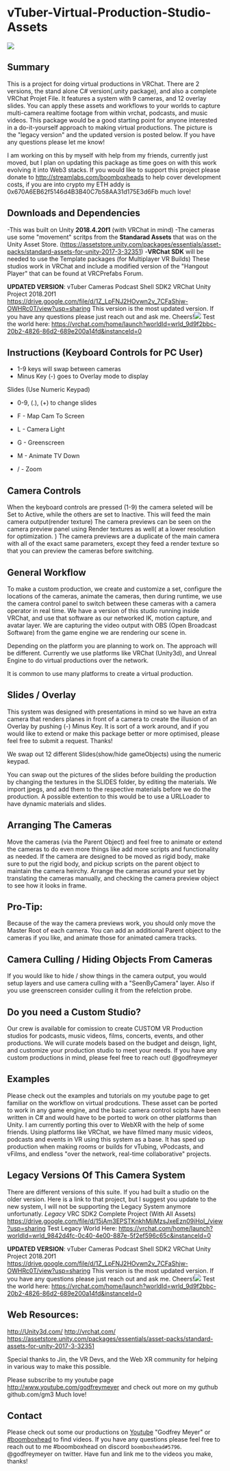 # vTuber-Virtual-Production-Studio-Assets

![](https://i.imgur.com/2kgB34a.jpg)


## Summary
This is a project for doing virtual productions in VRChat. There are 2 versions, the stand alone C# version(.unity package), and also a complete VRChat Projet File. It features a system with 9 cameras, and 12 overlay slides. You can apply these assets and workflows to your worlds to capture multi-camera realtime footage from within vrchat, podcasts, and music videos. This package would be a good starting point for anyone interested in a do-it-yourself approach to making virtual productions. The picture is the "legacy version" and the updated version is posted below. If you have any questions please let me know!


I am working on this by myself with help from my friends, currently just moved, but I plan on updating this package as time goes on with this work evolving it into Web3 stacks. If you would like to support this project please donate to http://streamlabs.com/boomboxheads to help cover development costs, if you are into crypto my ETH addy is 0x670A6EB62f5146d4B3B40C7b58AA31d175E3d6Fb much love!


## Downloads and Dependencies
-This was built on Unity **2018.4.20f1** (with VRChat in mind)
-The cameras use some "movement" scritps from the **Standarad Assets** that was on the Unity Asset Store.
(https://assetstore.unity.com/packages/essentials/asset-packs/standard-assets-for-unity-2017-3-32351)
-**VRChat SDK** will be needed to use the Template packages (for Multiplayer VR Builds)
These studios work in VRChat and include a modified version of the "Hangout Player" that can be found at VRCPrefabs Forum. 

**UPDATED VERSION**: vTuber Cameras Podcast Shell SDK2 VRChat Unity Project 2018.20f1 https://drive.google.com/file/d/1Z_LpFNJ2HOvwn2v_7CFaShjw-OWHRc0T/view?usp=sharing
This version is the most updated version. If you have any questions please just reach out and ask me. Cheers!![](https://i.imgur.com/r1Ua9Ad.jpg)
Test the world here: https://vrchat.com/home/launch?worldId=wrld_9d9f2bbc-20b2-4826-86d2-689e200a14fd&instanceId=0


## Instructions (Keyboard Controls for PC User)
* 1-9 keys will swap between cameras
* Minus Key (-) goes to Overlay mode to display

Slides (Use Numeric Keypad)
* 0-9, (.), (+) to change slides

* F - Map Cam To Screen
* L - Camera Light
* G - Greenscreen
* M - Animate TV Down
* / - Zoom


## Camera Controls
When the keyboard controls are pressed (1-9) the camera seleted will be Set to Active, while the others are set to Inactive. This will feed the main camera output(render texture) The camera previews can be seen on the camera preview panel using Render textures as well( at a lower resolution for optimization. ) The camera previews are a duplicate of the main camera with all of the exact same parameters, except they feed a render texture so that you can preview the cameras before switching.

## General Workflow
To make a custom production, we create and customize a set, configure the locations of the cameras, animate the cameras, then during runtime, we use the camera control panel to switch between these cameras with a camera operator in real time. We have a version of this studio running inside VRChat, and use that software as our networked IK, motion capture, and avatar layer. We are capturing the video output with OBS (Open Broadcast Software) from the game engine we are rendering our scene in. 

Depending on the platform you are planning to work on. The approach will be different. Currently we use platforms like VRChat (Unity3d), and Unreal Engine to do virtual productions over the network.

It is common to use many platforms to create a virtual production.

## Slides / Overlay
This system was designed with presentations in mind so we have an extra camera that renders planes in front of a camera to create the illusion of an Overlay by pushing (-) Minus Key. It is sort of a work around, and if you would like to extend or make this package better or more optimised, please feel free to submit a request. Thanks!

We swap out 12 different Slides(show/hide gameObjects) using the numeric keypad. 

You can swap out the pictures of the slides before building the production by changing the textures in the SLIDES folder, by editing the materials. We import jpegs, and add them to the respective materials before we do the production. A possible extention to this would be to use a URLLoader to have dynamic materials and slides. 

## Arranging The Cameras
Move the cameras (via the Parent Object) and feel free to animate or extend the cameras to do even more things like add more scripts and functionality as needed. If the camera are designed to be moved as rigid body, make sure to put the rigid body, and pickup scripts on the parent object to maintain the camera heirchy. Arrange the cameras around your set by translating the cameras manually, and checking the camera preview object to see how it looks in frame.

## Pro-Tip: 
Because of the way the camera previews work, you should only move the Master Root of each camera. You can add an additional Parent object to the cameras if you like, and animate those for animated camera tracks. 

## Camera Culling / Hiding Objects From Cameras
If you would like to hide / show things in the camera output, you would setup layers and use camera culling with a "SeenByCamera" layer. Also if you use greenscreen consider culling it from the refelction probe.


## Do you need a Custom Studio?
Our crew is available for comission to create CUSTOM VR Production studios for podcasts, music videos, films, concerts, events, and other productions. We will curate models based on the budget and deisgn, light, and customize your production studio to meet your needs. If you have any custom productions in mind, please feel free to reach out! @godfreymeyer

## Examples
Please check out the examples and tutorials on my youtube page to get familiar on the workflow on virtual prodcutions. These asset can be ported to work in any game engine, and the basic camera control scipts have been written in C# and would have to be ported to work on other platforms than Unity. I am currently porting this over to WebXR with the help of some friends. Using platforms like VRChat, we have filmed many music videos, podcasts and events in VR using this system as a base. It has sped up production when making rooms or builds for vTubing, vPodcasts, and vFilms, and endless "over the network, real-time collaborative" projects. 

## Legacy Versions Of This Camera System
There are different versions of this suite. If you had built a studio on the older version. Here is a link to that project, but I suggest you update to the new system, I will not be supporting the Legacy System anymore unfortunatly. 
*Legacy* VRC SDK2 Complete Project (With All Assets) https://drive.google.com/file/d/15jAm3EPSTKnkhMjjMzsJxeEzn09iHol_/view?usp=sharing
Test Legacy World Here: https://vrchat.com/home/launch?worldId=wrld_9842d4fc-0c40-4e00-887e-5f2ef596c65c&instanceId=0

**UPDATED VERSION**: vTuber Cameras Podcast Shell SDK2 VRChat Unity Project 2018.20f1 https://drive.google.com/file/d/1Z_LpFNJ2HOvwn2v_7CFaShjw-OWHRc0T/view?usp=sharing
This version is the most updated version. If you have any questions please just reach out and ask me. Cheers!![](https://i.imgur.com/r1Ua9Ad.jpg)
Test the world here: https://vrchat.com/home/launch?worldId=wrld_9d9f2bbc-20b2-4826-86d2-689e200a14fd&instanceId=0


## Web Resources:
http://Unity3d.com/
http://vrchat.com/
https://assetstore.unity.com/packages/essentials/asset-packs/standard-assets-for-unity-2017-3-32351

Special thanks to Jin, the VR Devs, and the Web XR community for helping in various way to make this possible.

Please subscribe to my youtube page http://www.youtube.com/godfreymeyer and check out more on my guthub github.com/gm3 Much love!


## Contact

Please check out some our productions on [Youtube](https://www.youtube.com/results?search_query=godfrey+meyer&page=&utm_source=opensearch) "Godfrey Meyer" or [#boomboxhead](https://www.youtube.com/results?search_query=%23boomboxhead) to find videos. If you have any questions please feel free to reach out to me #boomboxhead on discord `boomboxhead#5796`. @godfreymeyer on twitter. Have fun and link me to the videos you make, thanks!
